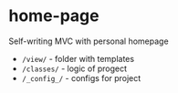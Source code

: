# home-page
Self-writing MVC with personal homepage
* `/view/` - folder with templates
* `/classes/` - logic of progect
* `/_config_/` - configs for project

